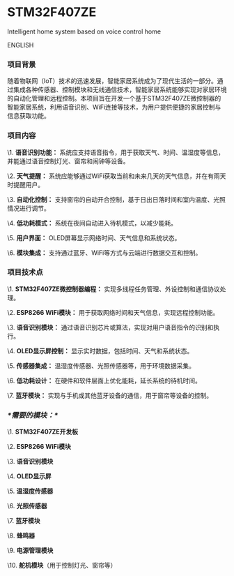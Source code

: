 # STM32F407ZE
Intelligent home system based on voice control home

<a src="./README">ENGLISH</a>

### 项目背景

随着物联网（IoT）技术的迅速发展，智能家居系统成为了现代生活的一部分。通过集成各种传感器、控制模块和无线通信技术，智能家居系统能够实现对家居环境的自动化管理和远程控制。本项目旨在开发一个基于STM32F407ZE微控制器的智能家居系统，利用语音识别、WiFi连接等技术，为用户提供便捷的家居控制与信息获取功能。

### 项目内容

\1. **语音识别功能：** 系统应支持语音指令，用于获取天气、时间、温湿度等信息，并能通过语音控制灯光、窗帘和闹钟等设备。

\2. **天气提醒：** 系统应能够通过WiFi获取当前和未来几天的天气信息，并在有雨天时提醒用户。

\3. **自动化控制：** 支持窗帘的自动开合控制，基于日出日落时间和室内温度、光照情况进行调节。

\4. **低功耗模式：** 系统在夜间自动进入待机模式，以减少能耗。

\5. **用户界面：** OLED屏幕显示网络时间、天气信息和系统状态。

\6. **模块集成：** 支持通过蓝牙、WiFi等方式与云端进行数据交互和控制。

### 项目技术点

\1. **STM32F407ZE微控制器编程：** 实现多线程任务管理、外设控制和通信协议处理。

\2. **ESP8266 WiFi模块：** 用于获取网络时间和天气信息，实现远程控制功能。

\3. **语音识别模块：** 通过语音识别芯片或算法，实现对用户语音指令的识别和执行。

\4. **OLED显示屏控制：** 显示实时数据，包括时间、天气和系统状态。

\5. **传感器集成：** 温湿度传感器、光照传感器等，用于环境数据采集。

\6. **低功耗设计：** 在硬件和软件层面上优化能耗，延长系统的待机时间。

\7. **蓝牙模块：** 实现与手机或其他蓝牙设备的通信，用于窗帘等设备的控制。

### ***\*需要的模块：\****

\1. **STM32F407ZE开发板**

\2. **ESP8266 WiFi模块**

\3. **语音识别模块**

\4. **OLED显示屏**

\5. **温湿度传感器**

\6. **光照传感器**

\7. **蓝牙模块**

\8. **蜂鸣器**

\9. **电源管理模块**

\10. **舵机模块**（用于控制灯光、窗帘等）
